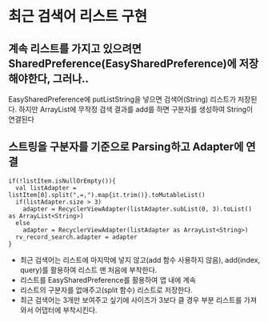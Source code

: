 # 최근 검색어 리스트 구현
## 계속 리스트를 가지고 있으려면 SharedPreference(EasySharedPreference)에 저장해야한다, 그러나..
EasySharedPreference에 putListString을 넣으면 검색어(String) 리스트가 저장된다.
하지만 ArrayList에 무작정 검색 결과를 add를 하면 구분자를 생성하여 String이 연결된다

## 스트링을 구분자를 기준으로 Parsing하고 Adapter에 연결
```
if(!listItem.isNullOrEmpty()){
  val listAdapter = listItem[0].split(",=,").map{it.trim()}.toMutableList()
  if(listAdapter.size > 3)
    adapter = RecyclerViewAdapter(listAdapter.subList(0, 3).toList() as ArrayList<String>)
  else
    adapter = RecyclerViewAdapter(listAdapter as ArrayList<String>)
  rv_record_search.adapter = adapter
}
```
+ 최근 검색어는 리스트에 마지막에 넣지 않고(add 함수 사용하지 않음), add(index, query)를 활용하여 리스트 맨 처음에 부착한다.
+ 리스트를 EasySharedPreference를 활용하여 앱 내에 계속 
+ 리스트의 구분자를 없애주고(split 함수) 리스트로 저장한다.
+ 최근 검색어는 3개만 보여주고 싶기에 사이즈가 3보다 클 경우 부분 리스트를 가져와서 어댑터에 부착시킨다.
